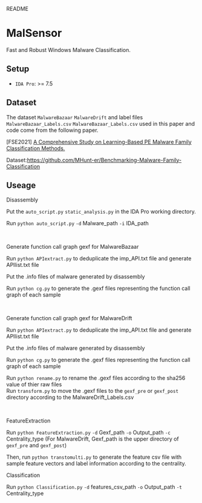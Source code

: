 README

# MalSensor

Fast and Robust Windows Malware Classification.


## Setup

* `IDA Pro`: >= 7.5

## Dataset

The dataset `MalwareBazaar` `MalwareDrift` and label files `MalwareBazaar_Labels.csv` `MalwareBazaar_Labels.csv` used in this paper and code come from the following paper.

\[FSE2021\] [A Comprehensive Study on Learning-Based PE Malware Family Classification Methods.](https://dl.acm.org/doi/abs/10.1145/3468264.3473925)

Dataset:<https://github.com/MHunt-er/Benchmarking-Malware-Family-Classification>




## Useage

Disassembly

Put the `auto_script.py` `static_analysis.py` in the IDA Pro working directory. 

Run `python auto_script.py`   `-d`  Malware_path   `-i`  IDA_path

</br>

Generate function call graph gexf for MalwareBazaar

Run `python APIextract.py` to deduplicate the imp_API.txt file and generate APIlist.txt file

Put the .info files of malware generated by disassembly 

Run `python cg.py` to generate the .gexf files representing the function call graph of each sample

</br>

Generate function call graph gexf for MalwareDrift

Run `python APIextract.py` to deduplicate the imp_API.txt file and generate APIlist.txt file

Put the .info files of malware generated by disassembly 

Run `python cg.py` to generate the .gexf files representing the function call graph of each sample

Run `python rename.py` to rename the .gexf files according to the sha256 value of thier raw files
</br>
Run `transform.py` to move the .gexf files to the `gexf_pre` or `gexf_post` directory according to the MalwareDrift_Labels.csv


</br>


FeatureExtraction

Run `python FeatureExtraction.py`  `-d`  Gexf_path  `-o`  Output_path `-c`  Centrality_type  (For MalwareDrift, Gexf_path is the upper directory of `gexf_pre` and `gexf_post`)


Then, run `python transtomulti.py` to generate the feature csv file with sample feature vectors and label information according to the centrality.


Classification

Run  `python Classification.py` `-d` features_csv_path `-o` Output_path `-t` Centrality_type

